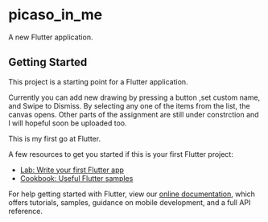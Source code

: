 # picaso_in_me

A new Flutter application.

## Getting Started

This project is a starting point for a Flutter application.

Currently you can add new drawing by pressing a button ,set custom name, and Swipe to Dismiss. By selecting any one of the items from the list, the canvas opens. Other parts of the assignment are still under constrction and l will hopeful soon be uploaded too.

This is my first go at Flutter.

A few resources to get you started if this is your first Flutter project:

- [Lab: Write your first Flutter app](https://flutter.dev/docs/get-started/codelab)
- [Cookbook: Useful Flutter samples](https://flutter.dev/docs/cookbook)

For help getting started with Flutter, view our
[online documentation](https://flutter.dev/docs), which offers tutorials,
samples, guidance on mobile development, and a full API reference.
